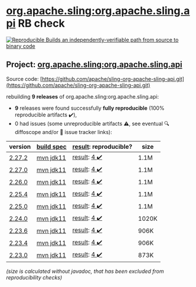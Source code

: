 [org.apache.sling:org.apache.sling.api](https://central.sonatype.com/artifact/org.apache.sling/org.apache.sling.api/2.27.2/versions) RB check
=======

[![Reproducible Builds](https://reproducible-builds.org/images/logos/rb.svg) an independently-verifiable path from source to binary code](https://reproducible-builds.org/)

## Project: [org.apache.sling:org.apache.sling.api](https://central.sonatype.com/artifact/org.apache.sling/org.apache.sling.api/2.27.2/versions)

Source code: [https://github.com/apache/sling-org-apache-sling-api.git](https://github.com/apache/sling-org-apache-sling-api.git)

rebuilding **9 releases** of org.apache.sling:org.apache.sling.api:
- **9** releases were found successfully **fully reproducible** (100% reproducible artifacts :heavy_check_mark:),
- 0 had issues (some unreproducible artifacts :warning:, see eventual :mag: diffoscope and/or :memo: issue tracker links):

| version | [build spec](/BUILDSPEC.md) | [result](https://reproducible-builds.org/docs/jvm/): reproducible? | size |
| -- | --------- | ------ | -- |
| [2.27.2](https://central.sonatype.com/artifact/org.apache.sling/org.apache.sling.api/2.27.2/pom) | [mvn jdk11](org.apache.sling.api-2.27.2.buildspec) | [result](org.apache.sling.api-2.27.2.buildinfo): [4 :heavy_check_mark: ](org.apache.sling.api-2.27.2.buildcompare) | 1.1M |
| [2.27.0](https://central.sonatype.com/artifact/org.apache.sling/org.apache.sling.api/2.27.0/pom) | [mvn jdk11](org.apache.sling.api-2.27.0.buildspec) | [result](org.apache.sling.api-2.27.0.buildinfo): [4 :heavy_check_mark: ](org.apache.sling.api-2.27.0.buildcompare) | 1.1M |
| [2.26.0](https://central.sonatype.com/artifact/org.apache.sling/org.apache.sling.api/2.26.0/pom) | [mvn jdk11](org.apache.sling.api-2.26.0.buildspec) | [result](org.apache.sling.api-2.26.0.buildinfo): [4 :heavy_check_mark: ](org.apache.sling.api-2.26.0.buildcompare) | 1.1M |
| [2.25.4](https://central.sonatype.com/artifact/org.apache.sling/org.apache.sling.api/2.25.4/pom) | [mvn jdk11](org.apache.sling.api-2.25.4.buildspec) | [result](org.apache.sling.api-2.25.4.buildinfo): [4 :heavy_check_mark: ](org.apache.sling.api-2.25.4.buildcompare) | 1.1M |
| [2.25.0](https://central.sonatype.com/artifact/org.apache.sling/org.apache.sling.api/2.25.0/pom) | [mvn jdk11](org.apache.sling.api-2.25.0.buildspec) | [result](org.apache.sling.api-2.25.0.buildinfo): [4 :heavy_check_mark: ](org.apache.sling.api-2.25.0.buildcompare) | 1.1M |
| [2.24.0](https://central.sonatype.com/artifact/org.apache.sling/org.apache.sling.api/2.24.0/pom) | [mvn jdk11](org.apache.sling.api-2.24.0.buildspec) | [result](org.apache.sling.api-2.24.0.buildinfo): [4 :heavy_check_mark: ](org.apache.sling.api-2.24.0.buildcompare) | 1020K |
| [2.23.6](https://central.sonatype.com/artifact/org.apache.sling/org.apache.sling.api/2.23.6/pom) | [mvn jdk11](org.apache.sling.api-2.23.6.buildspec) | [result](org.apache.sling.api-2.23.6.buildinfo): [4 :heavy_check_mark: ](org.apache.sling.api-2.23.6.buildcompare) | 906K |
| [2.23.4](https://central.sonatype.com/artifact/org.apache.sling/org.apache.sling.api/2.23.4/pom) | [mvn jdk11](org.apache.sling.api-2.23.4.buildspec) | [result](org.apache.sling.api-2.23.4.buildinfo): [4 :heavy_check_mark: ](org.apache.sling.api-2.23.4.buildcompare) | 906K |
| [2.23.0](https://central.sonatype.com/artifact/org.apache.sling/org.apache.sling.api/2.23.0/pom) | [mvn jdk11](org.apache.sling.api-2.23.0.buildspec) | [result](org.apache.sling.api-2.23.0.buildinfo): [4 :heavy_check_mark: ](org.apache.sling.api-2.23.0.buildcompare) | 873K |

<i>(size is calculated without javadoc, that has been excluded from reproducibility checks)</i>
